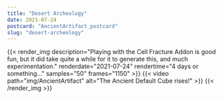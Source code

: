 ```yaml
---
title: "Desert Archeology"
date: 2021-07-24
postcard: "AncientArtifact_postcard"
slug: "desert-archeology"
---
```


{{< render_img
  description="Playing with the Cell Fracture Addon is good fun, but it did take quite a while for it to generate this, and much experimentation."
  renderdate="2021-07-24"
  rendertime="4 days or something..."
  samples="50"
  frames="1150" >}}
{{< video path="img/AncientArtifact" alt="The Ancient Default Cube rises!" >}}
{{< /render_img >}}

